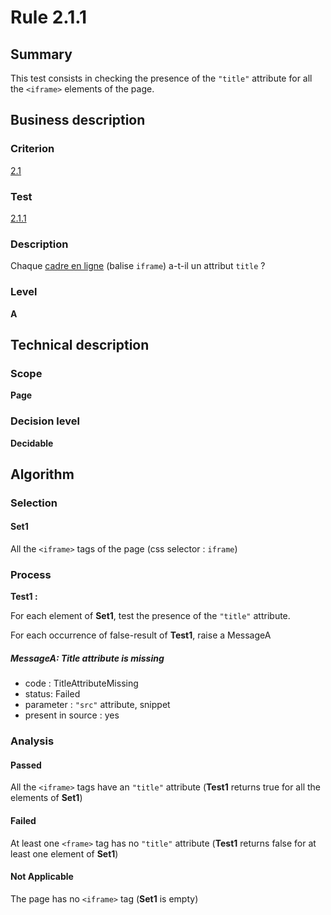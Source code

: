 # Rule 2.1.1

## Summary

This test consists in checking the presence of the `"title"` attribute for all the `<iframe>` elements of the page.

## Business description

### Criterion

[2.1](http://references.modernisation.gouv.fr/sites/default/files/RGAA3_RC2-1/referentiel_technique.htm#crit-2-1)

### Test

[2.1.1](http://references.modernisation.gouv.fr/sites/default/files/RGAA3_RC2-1/referentiel_technique.htm#test-2-1-1)

### Description

Chaque <a href="http://references.modernisation.gouv.fr/sites/default/files/RGAA3_RC2-1/glossaire.htm#mCadreEnLigne">cadre en ligne</a> (balise `iframe`) a-t-il un attribut `title` ?

### Level

**A**

## Technical description

### Scope

**Page**

### Decision level

**Decidable**

## Algorithm

### Selection

#### Set1

All the `<iframe>` tags of the page (css selector : `iframe`)

### Process

**Test1 :**

For each element of **Set1**, test the presence of the `"title"` attribute.

For each occurrence of false-result of **Test1**, raise a MessageA

##### MessageA: Title attribute is missing

-   code : TitleAttributeMissing
-   status: Failed
-   parameter : `"src"` attribute, snippet
-   present in source : yes

### Analysis

#### Passed

All the `<iframe>` tags have an `"title"` attribute (**Test1** returns true for all the elements of **Set1**)

#### Failed

At least one `<frame>` tag has no `"title"` attribute (**Test1** returns false for at least one element of **Set1**)

#### Not Applicable

The page has no `<iframe>` tag (**Set1** is empty)
